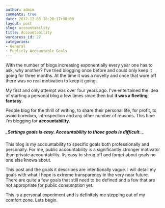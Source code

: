 ```yaml
---
author: admin
comments: true
date: 2012-12-08 18:28:17+00:00
layout: post
slug: accountability
title: Accountability
wordpress_id: 27
categories:
- General
- Publicly Accountable Goals
---
```


With the number of blogs increasing exponentially every year one has to ask, why another? I've tried blogging once before and could only keep it going for three months. At the time it was a novelty and once that wore off there was no real motivation to keep it going.

<!-- more -->

My first and only attempt was over four years ago. I've entertained the idea of starting a personal blog a few times since then but **it was a fleeting fantasy**.

People blog for the thrill of writing, to share their personal life, for profit, to avoid boredom, introspection and any other number of reasons. This time I'm blogging for **accountability**.


##### _Settings goals is easy. Accountability to those goals is difficult. _


This blog is my accountability to specific goals both professionally and personally. For me, public accountability is a significantly stronger motivator than private accountability. Its easy to shrug off and forget about goals no one else knows about.

This post and the goals it describes are intentionally vague. I will detail my goals with what I hope is extreme transparency in the very near future. There are quite a few goals that still need to be defined and a few that are not appropriate for public consumption yet.

This is a personal experiment and is definitely me stepping out of my comfort zone. Lets begin.
